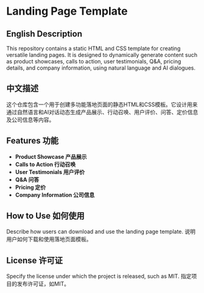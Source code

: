# Landing Page Template

## English Description
This repository contains a static HTML and CSS template for creating versatile landing pages. It is designed to dynamically generate content such as product showcases, calls to action, user testimonials, Q&A, pricing details, and company information, using natural language and AI dialogues.

## 中文描述
这个仓库包含一个用于创建多功能落地页面的静态HTML和CSS模板。它设计用来通过自然语言和AI对话动态生成产品展示、行动召唤、用户评价、问答、定价信息及公司信息等内容。

## Features 功能
- **Product Showcase 产品展示**
- **Calls to Action 行动召唤**
- **User Testimonials 用户评价**
- **Q&A 问答**
- **Pricing 定价**
- **Company Information 公司信息**

## How to Use 如何使用
Describe how users can download and use the landing page template. 说明用户如何下载和使用落地页面模板。

## License 许可证
Specify the license under which the project is released, such as MIT. 指定项目的发布许可证，如MIT。
